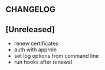 ## CHANGELOG

## [Unreleased]

* renew certificates
* auth with approle
* set log options from command line
* run hooks after renewal